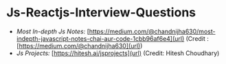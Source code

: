 # Js-Reactjs-Interview-Questions
- _Most In-depth Js Notes:_ [https://medium.com/@chandnijha630/most-indepth-javascript-notes-chai-aur-code-1cbb96af6e4](url) (Credit : [https://medium.com/@chandnijha630](url))
- _Js Projects:_ [https://hitesh.ai/jsprojects](url) (Credit: Hitesh Choudhary)
